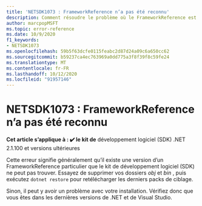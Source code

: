 ```yaml
---
title: 'NETSDK1073 : FrameworkReference n’a pas été reconnu'
description: Comment résoudre le problème où le FrameworkReference est introuvable.
author: marcpopMSFT
ms.topic: error-reference
ms.date: 10/9/2020
f1_keywords:
- NETSDK1073
ms.openlocfilehash: 59b5f63dcfe0115feabc2d87d24a09c6a650cc62
ms.sourcegitcommit: b59237ca4ec763969a0dd775a3f8f39f8c59fe24
ms.translationtype: MT
ms.contentlocale: fr-FR
ms.lasthandoff: 10/12/2020
ms.locfileid: "91957146"
---
```

# <a name="netsdk1073-the-frameworkreference-was-not-recognized"></a>NETSDK1073 : FrameworkReference n’a pas été reconnu

**Cet article s’applique à : ✔️ le kit de** développement logiciel (SDK) .NET 2.1.100 et versions ultérieures

Cette erreur signifie généralement qu’il existe une version d’un FrameworkReference particulier que le kit de développement logiciel (SDK) ne peut pas trouver. Essayez de supprimer vos dossiers *obj* et *bin* , puis exécutez `dotnet restore` pour retélécharger les derniers packs de ciblage.

Sinon, il peut y avoir un problème avec votre installation. Vérifiez donc que vous êtes dans les dernières versions de .NET et de Visual Studio.
